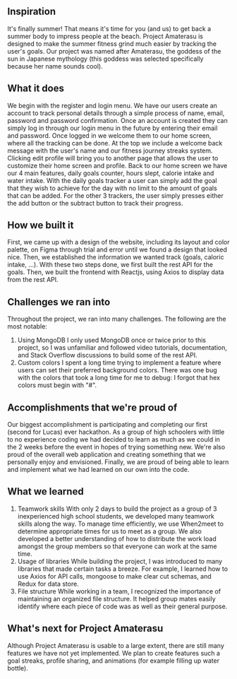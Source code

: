 ## Inspiration

It's finally summer! That means it's time for you (and us) to get back a summer body to impress people at the beach. Project Amaterasu is designed to make the summer fitness grind much easier by tracking the user's goals. Our project was named after Amaterasu, the goddess of the sun in Japanese mythology (this goddess was selected specifically because her name sounds cool).

## What it does

We begin with the register and login menu. We have our users create an account to track personal details through a simple process of name, email, password and password confirmation. Once an account is created they can simply log in through our login menu in the future by entering their email and password. Once logged in we welcome them to our home screen, where all the tracking can be done. At the top we include a welcome back message with the user's name and our fitness journey streaks system. Clicking edit profile will bring you to another page that allows the user to customize their home screen and profile. Back to our home screen we have our 4 main features, daily goals counter, hours slept, calorie intake and water intake. With the daily goals tracker a user can simply add the goal that they wish to achieve for the day with no limit to the amount of goals that can be added. For the other 3 trackers, the user simply presses either the add button or the subtract button to track their progress.

## How we built it

First, we came up with a design of the website, including its layout and color palette, on Figma through trial and error until we found a design that looked nice. Then, we established the information we wanted track (goals, caloric intake, ...). With these two steps done, we first built the rest API for the goals. Then, we built the frontend with Reactjs, using Axios to display data from the rest API.

## Challenges we ran into

Throughout the project, we ran into many challenges. The following are the most notable:

1. Using MongoDB
   I only used MongoDB once or twice prior to this project, so I was unfamiliar and followed video tutorials, documentation, and Stack Overflow discussions to build some of the rest API.
2. Custom colors
   I spent a long time trying to implement a feature where users can set their preferred background colors. There was one bug with the colors that took a long time for me to debug: I forgot that hex colors must begin with "#".

## Accomplishments that we're proud of

Our biggest accomplishment is participating and completing our first (second for Lucas) ever hackathon. As a group of high schoolers with little to no experience coding we had decided to learn as much as we could in the 2 weeks before the event in hopes of trying something new. We're also proud of the overall web application and creating something that we personally enjoy and envisioned. Finally, we are proud of being able to learn and implement what we had learned on our own into the code.

## What we learned

1. Teamwork skills
   With only 2 days to build the project as a group of 3 inexperienced high school students, we developed many teamwork skills along the way. To manage time efficiently, we use When2meet to determine appropriate times for us to meet as a group. We also developed a better understanding of how to distribute the work load amongst the group members so that everyone can work at the same time.
2. Usage of libraries
   While building the project, I was introduced to many libraries that made certain tasks a breeze. For example, I learned how to use Axios for API calls, mongoose to make clear cut schemas, and Redux for data store.
3. File structure
   While working in a team, I recognized the importance of maintaining an organized file structure. It helped group mates easily identify where each piece of code was as well as their general purpose.

## What's next for Project Amaterasu

Although Project Amaterasu is usable to a large extent, there are still many features we have not yet implemented. We plan to create features such a goal streaks, profile sharing, and animations (for example filling up water bottle).
